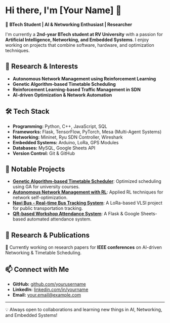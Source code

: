 # Hi there, I'm [Your Name] 👋

🚀 **BTech Student | AI & Networking Enthusiast | Researcher**

I'm currently a **2nd-year BTech student at RV University** with a passion for **Artificial Intelligence, Networking, and Embedded Systems**. I enjoy working on projects that combine software, hardware, and optimization techniques.

## 🔬 Research & Interests
- **Autonomous Network Management using Reinforcement Learning**  
- **Genetic Algorithm-based Timetable Scheduling**  
- **Reinforcement Learning-based Traffic Management in SDN**  
- **AI-driven Optimization & Network Automation**

## 🛠️ Tech Stack
- **Programming:** Python, C++, JavaScript, SQL  
- **Frameworks:** Flask, TensorFlow, PyTorch, Mesa (Multi-Agent Systems)  
- **Networking:** Mininet, Ryu SDN Controller, Wireshark  
- **Embedded Systems:** Arduino, LoRa, GPS Modules  
- **Databases:** MySQL, Google Sheets API  
- **Version Control:** Git & GitHub  

## 📌 Notable Projects
- **[Genetic Algorithm-based Timetable Scheduler](#)**: Optimized scheduling using GA for university courses.  
- **[Autonomous Network Management with RL](#)**: Applied RL techniques for network self-optimization.  
- **[Navi Bus - Real-time Bus Tracking System](#)**: A LoRa-based VLSI project for public transportation tracking.  
- **[QR-based Workshop Attendance System](#)**: A Flask & Google Sheets-based automated attendance system.  

## 📄 Research & Publications
📖 Currently working on research papers for **IEEE conferences** on AI-driven Networking & Timetable Scheduling.

## 📫 Connect with Me
- **GitHub:** [github.com/yourusername](https://github.com/yourusername)
- **LinkedIn:** [linkedin.com/in/yourname](https://linkedin.com/in/yourname)
- **Email:** your.email@example.com

---
💡 Always open to collaborations and learning new things in AI, Networking, and Embedded Systems!
